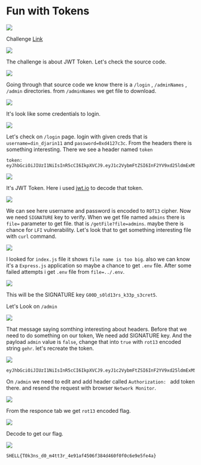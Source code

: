# Fun with Tokens

![](img/chal.png)

Challenge [Link](http://3.142.122.1:9334/)

![](img/1.png)

The challenge is about JWT Token. Let's check the source code.

![](img/2.png)

Going through that source code we know there is a `/login` , `/adminNames` , `/admin` directories. from `/adminNames` we get file to download.

![](img/3.png)

It's look like some credentials to login.

![](img/4.png)

Let's check on `/login` page. login with given creds that is `username=din_djarin11` and `password=0xd4127c3c`. From the headers there is something interesting. There we see a header named `token`
```
token: eyJhbGciOiJIUzI1NiIsInR5cCI6IkpXVCJ9.eyJ1c2VybmFtZSI6InF2YV9xd25ldmExMSIsInBhc3N3b3JkIjoiMGtxNDEyN3AzcCIsImFkbWluIjoic255ZnIiLCJpYXQiOjE2MjMzMjkwMDh9.T00vse0IDBF5_JFxj7jr7XTIegQdW3MtFN33fXpNW8U
```

![](img/6.png)

It's JWT Token. Here i used [jwt.io](https://jwt.io/) to decode that token.

![](img/7.png)

We can see here username and password is encoded to `ROT13` cipher. Now we need `SIGNATURE` key to verify. When we get file named `admins` there is `file=` parameter to get file. that is `/getFile?file=admins`. maybe there is chance for `LFI` vulnerability. Let's look that to get something interesting file with `curl` command.

![](img/10.png)

I looked for `index.js` file it shows `file name is too big`. also we can know it's a `Express.js` application so maybe a chance to get `.env` file.
After some failed attempts i get `.env` file from `file=../.env`.

![](img/11.png)

This will be the SIGNATURE key `G00D_s0ld13rs_k33p_s3cret5`.

Let's Look on `/admin`

![](img/8.png)

That message saying somthing interesting about headers. Before that we need to do something on our token, We need add SIGNATURE key. And the payload `admin` value is `false`, change that into `true` with `rot13` encoded string `gehr`. let's recreate the token.

![](img/12.png)

```
eyJhbGciOiJIUzI1NiIsInR5cCI6IkpXVCJ9.eyJ1c2VybmFtZSI6InF2YV9xd25ldmExMSIsInBhc3N3b3JkIjoiMGtxNDEyN3AzcCIsImFkbWluIjoiZ2VociIsImlhdCI6MTYyMzMyNjkxM30.G9YsYruNHT6pJ464dggn0SmA0xiPs_OGlalAgcK1Zbo
```
On `/admin` we need to edit and add header called `Authorization: ` add token there. and resend the request with browser `Network Monitor`.

![](img/13.png)

From the responce tab we get `rot13` encoded flag.

![](img/14.png)

Decode to get our flag.

![](img/flag.png)

```SHELL{T0k3ns_d0_m4tt3r_4e91af4506f384d460f0f0c6e9e5fe4a}```
